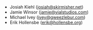 * Josiah Kiehl (<josiah@skirmisher.net>)
* Jamie Winsor (<jamie@vialstudios.com>)
* Michael Ivey (<ivey@gweezlebur.com>)
* Erik Hollensbe (<erik@hollensbe.org>)
